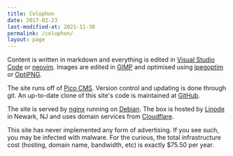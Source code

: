 ```yaml
---
title: Colophon
date: 2017-02-23
last-modified-at: 2021-11-30
permalink: /colophon/
layout: page
---
```


Content is written in markdown and everything is edited in [Visual Studio Code](https://code.visualstudio.com/) or [neovim](https://neovim.io/). Images are edited in 
[GIMP](https://www.gimp.org/) and optimised using [jpegoptim](https://github.com/tjko/jpegoptim) or [OptiPNG](http://optipng.sourceforge.net/).

The site runs off of [Pico CMS](https://picocms.org/). Version control and updating is done through git. An up-to-date clone of this site's code is maintained at 
[GitHub](https://github.com/beyondmeh/beyondmeh.com).

The site is served by [nginx](https://nginx.org/en/) running on [Debian](https://debian.org). The box is hosted by [Linode](https://www.linode.com/) in Newark, NJ 
and uses domain services from [Cloudflare](https://www.cloudflare.com/).

This site has never implemented any form of advertising. If you see such, you may be infected with malware. For the curious, the total infrastructure
cost (hosting, domain name, bandwidth, etc) is exactly $75.50 per year.
